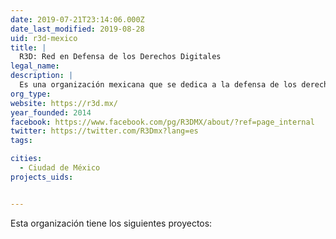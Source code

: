 ```yaml
---
date: 2019-07-21T23:14:06.000Z
date_last_modified: 2019-08-28
uid: r3d-mexico
title: |
  R3D: Red en Defensa de los Derechos Digitales
legal_name: 
description: |
  Es una organización mexicana que se dedica a la defensa de los derechos digitales utilizando herramientas de comunicación para la incidencia.
org_type: 
website: https://r3d.mx/
year_founded: 2014
facebook: https://www.facebook.com/pg/R3DMX/about/?ref=page_internal
twitter: https://twitter.com/R3Dmx?lang=es
tags:

cities: 
  - Ciudad de México
projects_uids:


---
```


Esta organización tiene los siguientes proyectos:


